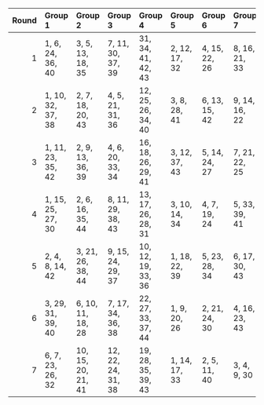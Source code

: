 |   Round | Group 1           | Group 2            | Group 3            | Group 4            | Group 5       | Group 6       | Group 7       | Group 8        | Group 9        | Group 10       |
|--------:|:------------------|:-------------------|:-------------------|:-------------------|:--------------|:--------------|:--------------|:---------------|:---------------|:---------------|
|       1 | 1, 6, 24, 36, 40  | 3, 5, 13, 18, 35   | 7, 11, 30, 37, 39  | 31, 34, 41, 42, 43 | 2, 12, 17, 32 | 4, 15, 22, 26 | 8, 16, 21, 33 | 9, 19, 25, 38  | 10, 23, 27, 29 | 14, 20, 28, 44 |
|       2 | 1, 10, 32, 37, 38 | 2, 7, 18, 20, 43   | 4, 5, 21, 31, 36   | 12, 25, 26, 34, 40 | 3, 8, 28, 41  | 6, 13, 15, 42 | 9, 14, 16, 22 | 11, 17, 19, 27 | 23, 24, 39, 44 | 29, 30, 33, 35 |
|       3 | 1, 11, 23, 35, 42 | 2, 9, 13, 36, 39   | 4, 6, 20, 33, 34   | 16, 18, 26, 29, 41 | 3, 12, 37, 43 | 5, 14, 24, 27 | 7, 21, 22, 25 | 8, 10, 17, 44  | 15, 28, 38, 40 | 19, 30, 31, 32 |
|       4 | 1, 15, 25, 27, 30 | 2, 6, 16, 35, 44   | 8, 11, 29, 38, 43  | 13, 17, 26, 28, 31 | 3, 10, 14, 34 | 4, 7, 19, 24  | 5, 33, 39, 41 | 9, 12, 18, 23  | 20, 22, 32, 36 | 21, 37, 40, 42 |
|       5 | 2, 4, 8, 14, 42   | 3, 21, 26, 38, 44  | 9, 15, 24, 29, 37  | 10, 12, 19, 33, 36 | 1, 18, 22, 39 | 5, 23, 28, 34 | 6, 17, 30, 43 | 7, 27, 35, 41  | 11, 20, 25, 31 | 13, 16, 32, 40 |
|       6 | 3, 29, 31, 39, 40 | 6, 10, 11, 18, 28  | 7, 17, 34, 36, 38  | 22, 27, 33, 37, 44 | 1, 9, 20, 26  | 2, 21, 24, 30 | 4, 16, 23, 43 | 5, 25, 32, 42  | 8, 12, 15, 35  | 13, 14, 19, 41 |
|       7 | 6, 7, 23, 26, 32  | 10, 15, 20, 21, 41 | 12, 22, 24, 31, 38 | 19, 28, 35, 39, 43 | 1, 14, 17, 33 | 2, 5, 11, 40  | 3, 4, 9, 30   | 8, 18, 34, 37  | 13, 25, 29, 44 | 16, 27, 36, 42 |